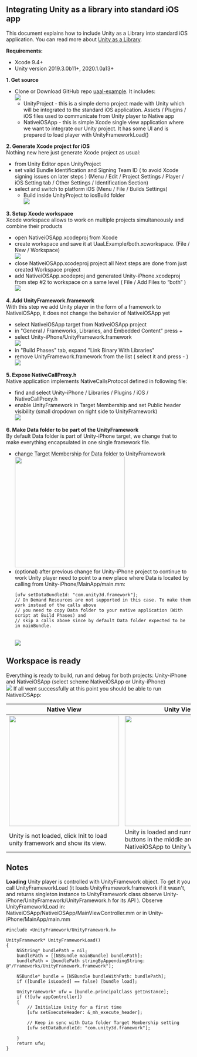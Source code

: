 ## Integrating Unity as a library into standard iOS app
This document explains how to include Unity as a Library into standard iOS application. You can read more about [Unity as a Library](https://docs.unity3d.com/2019.3/Documentation/Manual/UnityasaLibrary.html).

**Requirements:**
- Xcode 9.4+
- Unity version 2019.3.0b11+, 2020.1.0a13+

**1. Get source**
- Clone or Download GitHub repo [uaal-example](https://github.com/Unity-Technologies/uaal-example). It includes:
  <br><img src="images/ios/folderStructure.png">
  - UnityProject - this is a simple demo project made with Unity which will be integrated to the standard iOS application. Assets / Plugins / iOS files used to communicate from Unity player to Native app
  - NativeiOSApp - this is simple Xcode single view application where we want to integrate our Unity project. It has some UI and is prepared to load player with UnityFrameworkLoad() 

**2. Generate Xcode project for iOS**
<br>Nothing new here just generate Xcode project as usual:
- from Unity Editor open UnityProject 
- set valid Bundle Identification and Signing Team ID ( to avoid Xcode signing issues on later steps )  (Menu / Edit / Project Settings / Player / iOS Setting tab / Other Settings / Identification Section)
- select and switch to platform iOS (Menu / File / Builds Settings)
  - Build inside UnityProject to iosBuild folder
    <br><img src="images/ios/iosBuildProject.png">
    
**3. Setup Xcode workspace**
<br>Xcode workspace allows to work on multiple projects simultaneously and combine their products
- open NativeiOSApp.xcodeproj from Xcode
- create workspace and save it at UaaLExample/both.xcworkspace. (File / New / Workspace)
  <br><img src="images/ios/workspaceLocation.png">
- close NativeiOSApp.xcodeproj project all Next steps are done from just created Workspace project
- add NativeiOSApp.xcodeproj and generated Unity-iPhone.xcodeproj from step #2 to workspace on a same level ( File / Add Files to “both” )
  <br><img src="images/ios/workspaceProjects.png">

**4. Add UnityFramework.framework**
<br>With this step we add Unity player in the form of a framework to NativeiOSApp, it does not change the behavior of NativeiOSApp yet
- select NativeiOSApp target from NativeiOSApp project
- in "General / Frameworks, Libraries, and Embedded  Content" press + 
- select Unity-iPhone/UnityFramework.framework
  <br><img src="images/ios/addToEmbeddedContent.png">
- in "Build Phases" tab, expand "Link Binary With Libraries"
- remove UnityFramework.framework from the list ( select it and press - )
  <br><img src="images/ios/removeLink.png">

**5. Expose NativeCallProxy.h**
<br>Native application implements NativeCallsProtocol defined in following file:
- find and select Unity-iPhone / Libraries / Plugins / iOS / NativeCallProxy.h
- enable UnityFramework in Target Membership and set Public header visibility (small dropdown on right side to UnityFramework)
  <br><img src="images/ios/nativeCallProxyTarget.png">
  
 **6. Make Data folder to be part of the UnityFramework**
 <br>By default Data folder is part of Unity-iPhone target, we change that to make everything encapsulated in one single framework file.
 - change Target Membership for Data folder to UnityFramework
   <br><img src="images/ios/dataTargetMembership.png" height='300px'>
 - (optional) after previous change for Unity-iPhone project to continue to work Unity player need to point to a new place where Data is located by calling from Unity-iPhone/MainApp/main.mm:
   ```
   [ufw setDataBundleId: "com.unity3d.framework"];
   // On Demand Resources are not supported in this case. To make them work instead of the calls above 
   // you need to copy Data folder to your native application (With script at Build Phases) and 
   // skip a calls above since by default Data folder expected to be in mainBundle.
   ```
   <br><img src="images/ios/setDataBundleId.png">
  
## Workspace is ready
Everything is ready to build, run and debug for both projects: Unity-iPhone and NativeiOSApp (select scheme NativeiOSApp or Unity-iPhone)
<br><img src="images/ios/selectTargetToBuild.png">
If all went successfully at this point you should be able to run NativeiOSApp:

Native View | Unity View
------------ | -------------
<img src="images/ios/ssNative.png" width='300px' > | <img src="images/ios/ssUnity.png" width='300px'>
Unity is not loaded, click Init to load unity framework and show its view. | Unity is loaded and running, colorful buttons in the middle are added by NativeiOSApp to Unity View.

## Notes
**Loading**
Unity player is controlled with UnityFramework object. To get it you call UnityFrameworkLoad (it loads UnityFramework.framework if it wasn't, and returns singleton instance to UnityFramework class observe Unity-iPhone/UnityFramework/UnityFramework.h for its API ). 
Observe UnityFrameworkLoad in: NativeiOSApp/NativeiOSApp/MainViewController.mm or in Unity-iPhone/MainApp/main.mm
```
#include <UnityFramework/UnityFramework.h>

UnityFramework* UnityFrameworkLoad()
{
    NSString* bundlePath = nil;
    bundlePath = [[NSBundle mainBundle] bundlePath];
    bundlePath = [bundlePath stringByAppendingString: @"/Frameworks/UnityFramework.framework"];

    NSBundle* bundle = [NSBundle bundleWithPath: bundlePath];
    if ([bundle isLoaded] == false) [bundle load];

    UnityFramework* ufw = [bundle.principalClass getInstance];
    if (![ufw appController])
    {
        // Initialize Unity for a first time
        [ufw setExecuteHeader: &_mh_execute_header];       

        // Keep in sync with Data folder Target Membership setting
        [ufw setDataBundleId: "com.unity3d.framework"]; 
       
    }
    return ufw;
}
```
